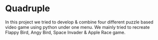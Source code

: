 # Quadruple
In this project we tried to develop &amp; combine four different puzzle based video game using python under one menu. We mainly tried to recreate Flappy Bird, Angy Bird, Space Invader &amp; Apple Race game.
